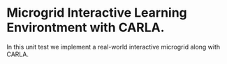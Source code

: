 # Microgrid Interactive Learning Environtment with CARLA.

In this unit test we implement a real-world interactive microgrid along with CARLA.